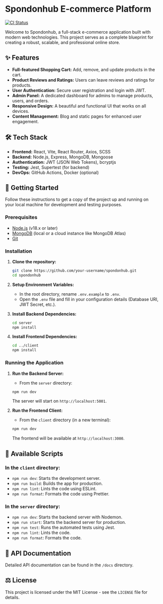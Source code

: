 # Spondonhub E-commerce Platform

[![CI Status](https://github.com/your-username/spondonhub/actions/workflows/ci.yml/badge.svg)](https://github.com/your-username/spondonhub/actions/workflows/ci.yml)

Welcome to Spondonhub, a full-stack e-commerce application built with modern web technologies. This project serves as a complete blueprint for creating a robust, scalable, and professional online store.

## ✨ Features

- **Full-featured Shopping Cart:** Add, remove, and update products in the cart.
- **Product Reviews and Ratings:** Users can leave reviews and ratings for products.
- **User Authentication:** Secure user registration and login with JWT.
- **Admin Panel:** A dedicated dashboard for admins to manage products, users, and orders.
- **Responsive Design:** A beautiful and functional UI that works on all devices.
- **Content Management:** Blog and static pages for enhanced user engagement.

## 🛠️ Tech Stack

- **Frontend:** React, Vite, React Router, Axios, SCSS
- **Backend:** Node.js, Express, MongoDB, Mongoose
- **Authentication:** JWT (JSON Web Tokens), bcryptjs
- **Testing:** Jest, Supertest (for backend)
- **DevOps:** GitHub Actions, Docker (optional)

## 🚀 Getting Started

Follow these instructions to get a copy of the project up and running on your local machine for development and testing purposes.

### Prerequisites

- [Node.js](https://nodejs.org/) (v18.x or later)
- [MongoDB](https://www.mongodb.com/try/download/community) (local or a cloud instance like MongoDB Atlas)
- [Git](https://git-scm.com/)

### Installation

1.  **Clone the repository:**
    ```bash
    git clone https://github.com/your-username/spondonhub.git
    cd spondonhub
    ```

2.  **Setup Environment Variables:**
    -   In the root directory, rename `.env.example` to `.env`.
    -   Open the `.env` file and fill in your configuration details (Database URI, JWT Secret, etc.).

3.  **Install Backend Dependencies:**
    ```bash
    cd server
    npm install
    ```

4.  **Install Frontend Dependencies:**
    ```bash
    cd ../client
    npm install
    ```

### Running the Application

1.  **Run the Backend Server:**
    -   From the `server` directory:
    ```bash
    npm run dev
    ```
    The server will start on `http://localhost:5001`.

2.  **Run the Frontend Client:**
    -   From the `client` directory (in a new terminal):
    ```bash
    npm run dev
    ```
    The frontend will be available at `http://localhost:3000`.

## 📜 Available Scripts

### In the `client` directory:
- `npm run dev`: Starts the development server.
- `npm run build`: Builds the app for production.
- `npm run lint`: Lints the code using ESLint.
- `npm run format`: Formats the code using Prettier.

### In the `server` directory:
- `npm run dev`: Starts the backend server with Nodemon.
- `npm run start`: Starts the backend server for production.
- `npm run test`: Runs the automated tests using Jest.
- `npm run lint`: Lints the code.
- `npm run format`: Formats the code.

## 📄 API Documentation

Detailed API documentation can be found in the `/docs` directory.

## ⚖️ License

This project is licensed under the MIT License - see the `LICENSE` file for details.